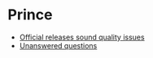 # Prince

* [Official releases sound quality issues](official-releases-sound-quality-issues.md)
* [Unanswered questions](unanswered-questions.md)
